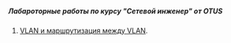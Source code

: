 ##### Лабароторные работы по курсу "Сетевой инженер" от OTUS

1. [VLAN и маршрутизация между VLAN](lab01/).